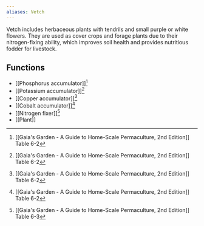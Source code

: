 ```yaml
---
aliases: Vetch
---
```

Vetch includes herbaceous plants with tendrils and small purple or white flowers. They are used as cover crops and forage plants due to their nitrogen-fixing ability, which improves soil health and provides nutritious fodder for livestock.

## Functions
- [[Phosphorus accumulator]][^1]
- [[Potassium accumulator]][^1]
- [[Copper accumulator]][^1]
- [[Cobalt accumulator]][^1]
- [[Nitrogen fixer]][^2]
- [[Plant]]

[^1]: [[Gaia's Garden - A Guide to Home-Scale Permaculture, 2nd Edition]] Table 6-2
[^2]: [[Gaia's Garden - A Guide to Home-Scale Permaculture, 2nd Edition]] Table 6-3
